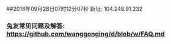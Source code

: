 ##2018年09月28日07时12分07秒 新址: 104.248.91.232
### 兔友常见问题及解答: https://github.com/wanggonging/d/blob/w/FAQ.md
